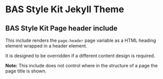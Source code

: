 # BAS Style Kit Jekyll Theme

## BAS Style Kit Page header include

This include renders the `page.header` page variable as a HTML heading element wrapped in a header element.

It is designed to be overridden if a different content design is required.

**Note:** This include does not control where in the structure of a page the page title is shown.
